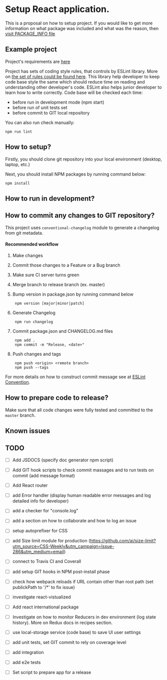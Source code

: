# Setup React application.

This is a proposal on how to setup project.
If you would like to get more information on what package was included and what was the reason, then [visit PACKAGE_INFO file](documentation/PACKAGE_INFO.md)

## Example project

Project's requirements are [here](documentation/PROJECT_REQUIREMENTS.md)

Project has sets of coding style rules, that controls by ESLint library.
More on [the set of rules could be found here](documentation/ESLINT_RULESET.md).
This library help developer to keep code base style the same which should reduce time on reading and understanding other developer's code.
ESLint also helps junior developer to learn how to write correctly.
Code base will be checked each time:

  - before run in development mode (npm start)
  - before run of unit tests set
  - before commit to GIT local repository

You can also run check manually:

    npm run lint

## How to setup?

Firstly, you should clone git repository into your local environment (desktop, laptop, etc.)

Next, you should install NPM packages by running command below:

    npm install

## How to run in development?

## How to commit any changes to GIT repository?

This project uses `conventional-changelog` module to generate a changelog from git metadata.

#### Recommended workflow

  1. Make changes
  2. Commit those changes to a Feature or a Bug branch
  3. Make sure CI server turns green
  4. Merge branch to release branch (ex. master)
  4. Bump version in package.json by running command below

          npm version [major|minor|patch]

  5. Generate Changelog

          npm run changelog

  6. Commit package.json and CHANGELOG.md files

          npm add .
          npm commit -m "Release, <date>"

  8. Push changes and tags

          npm push <origin> <remote branch>
          npm push --tags

For more details on how to construct commit message see at [ESLint Convention](documentation/COMMIT_RULES.md).

## How to prepare code to release?

Make sure that all code changes were fully tested and committed to the `master` branch.

## Known issues

## TODO

- [ ] Add JSDOCS (specify doc generator npm script)

- [ ] Add GIT hook scripts to check commit massages and to run tests on commit (add message format)

- [ ] Add React router

- [ ] add Error handler (display human readable error messages and log detailed info for developer)

- [ ] add a checker for "console.log"

- [ ] add a section on how to collaborate and how to log an issue

- [ ] setup autoprefixer for CSS

- [ ] add Size limit module for production (https://github.com/ai/size-limit?utm_source=CSS-Weekly&utm_campaign=Issue-286&utm_medium=email)

- [ ] connect to Travis CI and Coverall

- [ ] add setup GIT hooks in NPM post-install phase

- [ ] check how webpack reloads if URL contain other than root path (set publickPath to '/*' to fix issue)

- [ ] investigate react-vistualized

- [ ] Add react international package

- [ ] Investigate on how to monitor Reducers in dev environment (log state history). More on Redux docs in recipes section.

- [ ] use local-storage service (code base) to save UI user settings

- [ ] add unit tests, set GIT commit to rely on coverage level

- [ ] add integration

- [ ] add e2e tests

- [ ] Set script to prepare app for a release